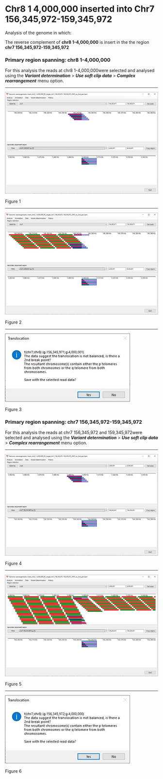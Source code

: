 # Chr8 1 4,000,000  inserted into Chr7 156,345,972-159,345,972

Analysis of the genome in which: 

The reverse complement of **chr8 1-4,000,000** is insert in the the region **chr7 156,345,972-159,345,972**

### Primary region spanning: chr8 1-4,000,000 

For this analysis the reads at chr8 1-4,000,000were selected and analysed using the ___Variant determination___ > ___Use soft clip data___ > ___Complex rearrangement___ menu option.<hr />

![image](images/insert_chr8_1-4,000,000_RC_target_chr7_156,345,972-159,345,972_ONT_no_2nd_pair_1.jpg)

Figure 1

<hr />

![image](images/insert_chr8_1-4,000,000_RC_target_chr7_156,345,972-159,345,972_ONT_no_2nd_pair_1_all.jpg)

Figure 2

<hr />

![image](images/insert_chr8_1-4,000,000_RC_target_chr7_156,345,972-159,345,972_ONT_no_2nd_pair_1_results.jpg)

Figure 3

### Primary region spanning: chr7 156,345,972-159,345,972 

For this analysis the reads at chr7 156,345,972 and 159,345,972were selected and analysed using the ___Variant determination___ > ___Use soft clip data___ > ___Complex rearrangement___ menu option.<hr />

![image](images/insert_chr8_1-4,000,000_RC_target_chr7_156,345,972-159,345,972_ONT_no_2nd_pair_2.jpg)

Figure 4

<hr />

![image](images/insert_chr8_1-4,000,000_RC_target_chr7_156,345,972-159,345,972_ONT_no_2nd_pair_2_all.jpg)

Figure 5

<hr />

![image](images/insert_chr8_1-4,000,000_RC_target_chr7_156,345,972-159,345,972_ONT_no_2nd_pair_2_results.jpg)

Figure 6

